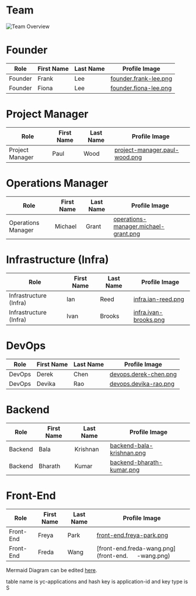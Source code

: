# Team

![Team Overview](https://www.mermaidchart.com/raw/8edcd02e-c0d0-428b-9689-f34fc0691a20?theme=light&version=v0.1&format=svg)

# Founder

| Role    | First Name | Last Name | Profile Image                                  |
|---------|------------|-----------|------------------------------------------------|
| Founder | Frank      | Lee       | [founder.frank-lee.png](founder.frank-lee.png) |
| Founder | Fiona      | Lee       | [founder.fiona-lee.png](founder.fiona-lee.png) |

# Project Manager

| Role            | First Name | Last Name | Profile Image                                                  |
|-----------------|------------|-----------|----------------------------------------------------------------|
| Project Manager | Paul       | Wood      | [project-manager.paul-wood.png](project-manager.paul-wood.png) |


# Operations Manager

| Role               | First Name | Last Name | Profile Image                                                                |
|--------------------|------------|-----------|------------------------------------------------------------------------------|
| Operations Manager | Michael    | Grant     | [operations-manager.michael-grant.png](operations-manager.michael-grant.png) |

# Infrastructure (Infra)

| Role                   | First Name | Last Name | Profile Image                                  |
|------------------------|------------|-----------|------------------------------------------------|
| Infrastructure (Infra) | Ian        | Reed      | [infra.ian-reed.png](infra.ian-reed.png)       |
| Infrastructure (Infra) | Ivan       | Brooks    | [infra.ivan-brooks.png](infra.ivan-brooks.png) |

# DevOps

| Role   | First Name | Last Name | Profile Image                                  |
|--------|------------|-----------|------------------------------------------------|
| DevOps | Derek      | Chen      | [devops.derek-chen.png](devops.derek-chen.png) |
| DevOps | Devika     | Rao       | [devops.devika-rao.png](devops.devika-rao.png) |

# Backend

| Role    | First Name | Last Name | Profile Image                                          |
|---------|------------|-----------|--------------------------------------------------------|
| Backend | Bala       | Krishnan  | [backend-bala-krishnan.png](backend-bala-krishnan.png) |
| Backend | Bharath    | Kumar     | [backend-bharath-kumar.png](backend-bharath-kumar.png) |

# Front-End

| Role      | First Name | Last Name | Profile Image                                        |
|-----------|------------|-----------|------------------------------------------------------|
| Front-End | Freya      | Park      | [front-end.freya-park.png](front-end.freya-park.png) |
| Front-End | Freda      | Wang      | [front-end.freda-wang.png](front-end.`   `-wang.png) |

Mermaid Diagram can be edited [here](https://www.mermaidchart.com/app/projects/0a6c2fa5-ae03-4f44-bcff-39efc3c28f78/diagrams/8edcd02e-c0d0-428b-9689-f34fc0691a20/version/v0.1/edit).


table name is yc-applications and hash key is application-id and key type is S
